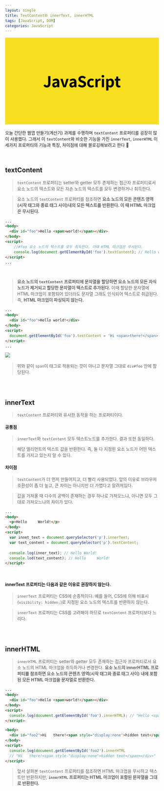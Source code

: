 ```yaml
---
layout: single
title: TextContent와 innerText, innerHTML
tags: [JavaScript, DOM]
categories: JavaScript
---
```


<img src='../images/js-thumbnail.png'>


오늘 간단한 웹앱 만들기(계산기) 과제를 수행하며 `textContent` 프로퍼티를 굉장히 많이 사용했다. 그래서 이 `textContent`와 비슷한 기능을 가진 `innerText`, `innerHTML` 이 세가지 프로퍼티의 기능과 특징, 차이점에 대해 블로깅해보려고 한다 🧐

<br />

## textContent 
>`textContent` 프로퍼티는 setter와 getter 모두 존재하는 접근자 프로퍼티로서 요소 노드의 텍스트와 모든 자손 노드의 텍스트를 모두 변경하거나 취득한다.

>요소 노드의 `textContent` 프로퍼티를 참조하면 **요소 노드의 모든 콘텐츠 영역(시작 태그와 종료 태그 사이)내의 모든 텍스트를 반환한다. 이 때 HTML 마크업은 무시된다.**

```html
...
<body>
  <div id="foo">Hello <span>world!</span></div>
</body>
<script>
    //#foo 요소 노드의 텍스트를 모두 취득한다. 이때 HTML 마크업은 무시된다.
    console.log(document.getElementById('foo').textContent); // Hello world!
</script>
...
```
<br />

>**요소 노드의 `textContent` 프로퍼티에 문자열을 할당하면 요소 노드의 모든 자식 노드가 제거되고 할당한 문자열이 텍스트로 추가된다.** 이때 할당한 문자열에 HTML 마크업이 포함되어 있더라도 문자열 그래도 인식되어 텍스트로 취급된다. 즉, **HTML 마크업이 파싱되지 않는다.**

```html
...
<body>
  <div id="foo">Hello world!</div>
</body>
<script>
  document.getElementById('foo').textContent = 'Hi <span>there!</span>';
</script> 
...
```
![](https://velog.velcdn.com/images/jangmi749/post/ec433d2b-ed3a-4ac7-bac4-f1506eda1627/image.png)
>위와 같이 `span`이 태그로 적용되는 것이 아니고 문자열 그대로 `div#foo` 안에 할당된다.

<br /><br />

## innerText
>`textContent` 프로퍼티와 유사한 동작을 하는 프로퍼티이다.

#### 공통점
>`innerText`와 `textContent` 모두 텍스트노드를 추가한다. 결과 또한 동일하다.

>해당 엘리먼트의 텍스트 값을 반환한다. 즉, 둘 다 지정된 요소 노드가 어떤 텍스트를 가지고 있는지 알 수 있다.

#### 차이점
>`textContent`가 더 먼저 만들어지고, 더 빨리 사용되었다. 앞의 이유로 브라우저 호환성이 좀 더 높고, 큰 차이는 아니지만 더 가볍다고 알려져있다.

>값을 가져올 때 다수의 공백이 존재하는 경우 하나로 가져오느냐, 아니면 모두 그대로 가져오느냐의 차이가 있다.

```html
...
<body>
  <p>Hello     World!</p>
</body>
<script>
  var innet_text = document.querySelector('p').innerText;
  var text_content = document.querySelector('p').textContent;
  
  console.log(inner_text); // Hello World!
  console.lod(text_content); // Hello     World!
</script>
```

<br />

#### innerText 프로퍼티는 다음과 같은 이유로 권장하지 않는다.
>`innerText` 프로퍼티는 CSS에 순종적이다. 예를 들어, CSS에 의해 비표시(`visibility: hidden;`)로 지정된 요소 노드의 텍스트를 반환하지 않는다.

>`innerText` 프로퍼티는 CSS를 고려해야 하므로 `textContent` 프로퍼티보다 느리다.


<br /><br />

## innerHTML
>`innerHTML` 프로퍼티는 setter와 getter 모두 존재하는 접근자 프로퍼티로서 요소 노드의 HTML 마크업을 취득하거나 변경한다. **요소 노드의 innerHTML 프로퍼티를 참조하면 요소 노드의 콘텐츠 영역(시작 태그와 종료 태그 사이) 내에 포함된 모든 HTML 마크업을 문자열로 반환한다.**

```html
...
<body>
  <div id="foo">Hello <span>world!</span></div>
</body>
<script>
  console.log(document.getElementById('foo').innerHTML); // "Hello <span>world!</span>"
</script>
```
```html
<body>
  <div id="foo2">Hi   there!<span style="display:none">hidden text</span></div>
</body>
<script>
  console.log(document.getElementById('foo2').innerHTML
  // "Hi   there!<span style-"display:none">hidden text</span></div>"
</script>
```

>앞서 살펴본 `textContent` 프로퍼티를 참조하면 HTML 마크업을 무시하고 텍스트만 반환하지만, **`innerHTML` 프로퍼티는 HTML 마크업이 포함된 문자열을 그대로 반환한다.**
